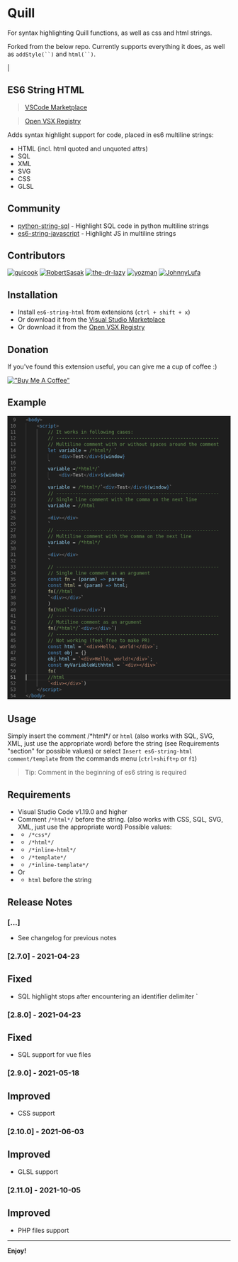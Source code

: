 # Quill
For syntax highlighting Quill functions, as well as css and html strings.

Forked from the below repo. Currently supports everything it does, as well as ```addStyle(``)``` and ```html(``)```.

|
## ES6 String HTML 
> [VSCode Marketplace](https://marketplace.visualstudio.com/items?itemName=Tobermory.es6-string-html)

> [Open VSX Registry](https://open-vsx.org/extension/Tobermory/es6-string-html)

Adds syntax highlight support for code, placed in es6 multiline strings:
- HTML (incl. html quoted and unquoted attrs)
- SQL
- XML
- SVG
- CSS
- GLSL

## Community
- [python-string-sql](https://github.com/ptweir/python-string-sql) - Highlight SQL code in python multiline strings
- [es6-string-javascript](https://github.com/Zjcompt/es6-string-javascript) - Highlight JS in multiline strings

## Contributors
[![guicook](https://img.shields.io/badge/gucook-❤-brightgreen)](https://github.com/guycook)
[![RobertSasak](https://img.shields.io/badge/RobertSasak-❤-brightgreen)](https://github.com/RobertSasak)
[![the-dr-lazy](https://img.shields.io/badge/the--dr--lazy-❤-brightgreen)](https://github.com/the-dr-lazy)
[![yozman](https://img.shields.io/badge/yozman-❤-brightgreen)](https://github.com/yozman)
[![JohnnyLufa](https://img.shields.io/badge/JohnnyLufa-❤-brighten)](https://github.com/JohnnyLufa)

## Installation

- Install `es6-string-html` from extensions (`ctrl + shift + x`)
- Or download it from the [Visual Studio Marketplace](https://marketplace.visualstudio.com/items?itemName=Tobermory.es6-string-html)
- Or download it from the [Open VSX Registry](https://open-vsx.org/extension/Tobermory/es6-string-html)

## Donation

If you've found this extension useful, you can give me a cup of coffee :)

[!["Buy Me A Coffee"](https://www.buymeacoffee.com/assets/img/custom_images/orange_img.png)](https://www.buymeacoffee.com/nonholy)       

## Example

![Example](docs/demo.png)

## Usage

Simply insert the comment /\*html\*/ or `html` (also works with SQL, SVG, XML, just use the appropriate word) before the string
(see Requirements "section" for possible values) or select
`Insert es6-string-html comment/template` from the commands menu
(`ctrl+shift+p` or `f1`)

> Tip: Comment in the beginning of es6 string is required

## Requirements

- Visual Studio Code v1.19.0 and higher
- Comment `/*html*/` before the string. (also works with CSS, SQL, SVG, XML, just use the appropriate word) Possible values:
- - `/*css*/`
- - `/*html*/`
- - `/*inline-html*/`
- - `/*template*/`
- - `/*inline-template*/`
- Or
- - `html` before the string

## Release Notes

### [...]
- See changelog for previous notes

### [2.7.0] - 2021-04-23
## Fixed
- SQL highlight stops after encountering an identifier delimiter `

### [2.8.0] - 2021-04-23
## Fixed
- SQL support for vue files

### [2.9.0] - 2021-05-18
## Improved
- CSS support

### [2.10.0] - 2021-06-03
## Improved
- GLSL support

### [2.11.0] - 2021-10-05
## Improved
- PHP files support
-----------------------------------------------------------------------------------------------------------

**Enjoy!**
